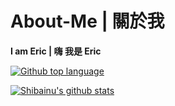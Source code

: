 # About-Me | 關於我
**I am Eric | 嗨 我是 Eric**

[![Github top language](https://img.shields.io/github/languages/top/Eric101201/dc-bot?style=for-the-badge)](https://github.com/Eric101201/dc-bot)

[![Shibainu's github stats](https://github-readme-stats.vercel.app/api?username=Eric101201&show_icons=true&theme=cobalt&include_all_commits=true)](https://github.com/Eric101201)
